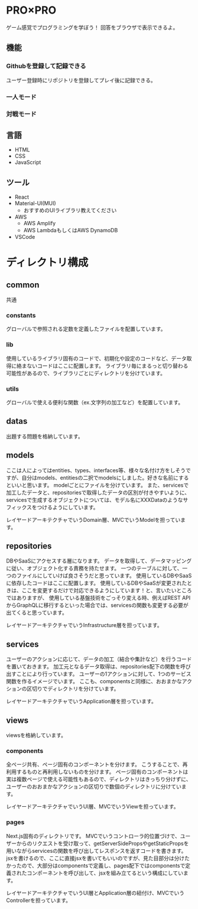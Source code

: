 # PRO×PRO
ゲーム感覚でプログラミングを学ぼう！
回答をブラウザで表示できるよ。
## 機能
### Githubを登録して記録できる
ユーザー登録時にリポジトリを登録してプレイ後に記録できる。
### 一人モード
### 対戦モード
## 言語
- HTML
- CSS
- JavaScript

## ツール
- React
- Material-UI(MUI)
    - おすすめのUIライブラリ教えてください
- AWS
    - AWS Amplify
    - AWS LambdaもしくはAWS DynamoDB
- VSCode

# ディレクトリ構成
## common
共通
### constants
グローバルで参照される定数を定義したファイルを配置しています。
### lib
使用しているライブラリ固有のコードで、初期化や設定のコードなど、データ取得に絡まないコードはここに配置します。
ライブラリ毎にまるっと切り替わる可能性があるので、ライブラリごとにディレクトリを分けています。
### utils
グローバルで使える便利な関数（ex.文字列の加工など）を配置しています。
## datas
出題する問題を格納しています。
## models
ここは人によってはentities、types、interfaces等、様々な名付け方をしそうですが、自分はmodels、entitiesの二択でmodelsにしました。好きな名前にするといいと思います。
modelごとにファイルを分けています。
また、servicesで加工したデータと、repositoriesで取得したデータの区別が付きやすいように、
servicesで生成するオブジェクトについては、モデル名にXXXDataのようなサフィックスをつけるようにしています。

レイヤードアーキテクチャでいうDomain層、MVCでいうModelを担っています。
## repositories
DBやSaaSにアクセスする層になります。
データを取得して、データマッピングに従い、オブジェクト化する責務を持たせます。
一つのテーブルに対して、一つのファイルにしていけば良さそうだと思っています。
使用しているDBやSaaSに依存したコードはここに配置します。
使用しているDBやSaaSが変更されたときは、ここを変更するだけで対応できるようにしています！と、言いたいところではありますが、
使用している基盤技術をごっそり変える時、例えばREST APIからGraphQLに移行するといった場合では、servicesの関数も変更する必要が出てくると思っています。

レイヤードアーキテクチャでいうInfrastructure層を担っています。
## services
ユーザーのアクションに応じて、データの加工（結合や集計など）を行うコードを置いておきます。
加工元となるデータ取得は、repositories配下の関数を呼び出すことにより行っています。
ユーザーの1アクションに対して、1つのサービス関数を作るイメージでいます。
ここも、componentsと同様に、おおまかなアクションの区切りでディレクトリを分けています。

レイヤードアーキテクチャでいうApplication層を担っています。
## views
viewsを格納しています。
### components
全ページ共有、ページ固有のコンポーネントを分けます。
こうすることで、再利用するものと再利用しないものを分けます。
ページ固有のコンポーネントは実は複数ページで使える可能性もあるので、ディレクトリはきっちり分けずに、ユーザーのおおまかなアクションの区切りで数個のディレクトリに分けています。

レイヤードアーキテクチャでいうUI層、MVCでいうViewを担っています。
### pages
Next.js固有のディレクトリです。
MVCでいうコントローラ的位置づけで、ユーザーからのリクエストを受け取って、getServerSidePropsやgetStaticPropsを用いながらservicesの関数を呼び出してレスポンスを返すコードを書きます。
jsxを書けるので、ここに直接jsxを書いてもいいのですが、見た目部分は分けたかったので、大部分はcomponentsで定義し、pages配下ではcomponentsで定義されたコンポーネントを呼び出して、jsxを組み立てるという構成にしています。

レイヤードアーキテクチャでいうUI層とApplication層の紐付け、MVCでいうControllerを担っています。